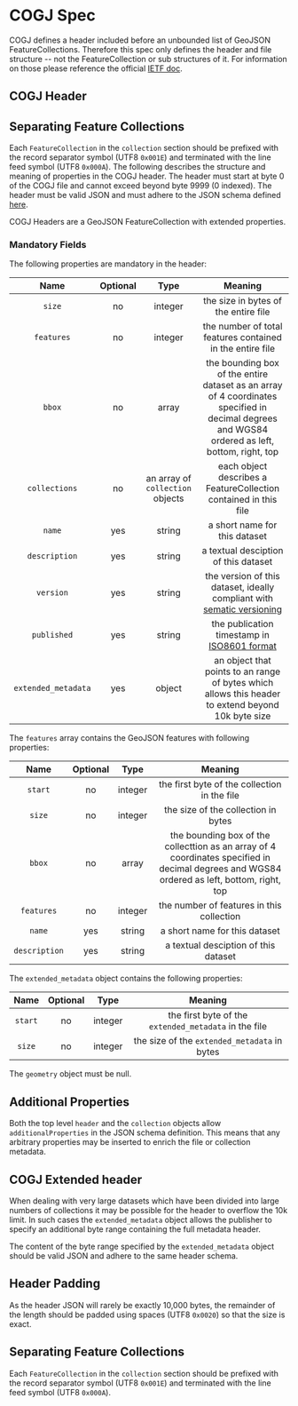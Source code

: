 # COGJ Spec 

COGJ defines a header included before an unbounded list of GeoJSON FeatureCollections. Therefore this spec only defines the header and file structure -- not the FeatureCollection or sub structures of it. For information on those please reference the official [IETF doc](https://tools.ietf.org/html/rfc7946). 


## COGJ Header


## Separating Feature Collections

Each `FeatureCollection` in the `collection` section should be prefixed with the record separator symbol (UTF8 `0x001E`) and terminated with the line feed symbol (UTF8 `0x000A`).
The following describes the structure and meaning of properties in the COGJ header.  The header must start at byte 0 of the COGJ file and cannot exceed beyond byte 9999 (0 indexed).  The header must be valid JSON and must adhere to the JSON schema defined [here](./header_schema.json). 

COGJ Headers are a GeoJSON FeatureCollection with extended properties.

### Mandatory Fields 

The following properties are mandatory in the header: 

| Name | Optional | Type | Meaning |
|:------:|:-----------:|:------:|:--------------:|
| `size`| no | integer | the size in bytes of the entire file |
|`features`| no | integer | the number of total features contained in the entire file |
|`bbox`| no| array | the bounding box of the entire dataset as an array of 4 coordinates specified in decimal degrees and WGS84 ordered as left, bottom, right, top |
|`collections`|no| an array of `collection` objects | each object describes a FeatureCollection contained in this file |
|`name`| yes | string |a short name for this dataset |
|`description`| yes | string |a textual desciption of this dataset |
|`version`| yes | string | the version of this dataset, ideally compliant with [sematic versioning](https://semver.org/) |
|`published`| yes | string | the publication timestamp in [ISO8601 format](https://en.wikipedia.org/wiki/ISO_8601) | 
|`extended_metadata`| yes | object | an object that points to an range of bytes which allows this header to extend beyond 10k byte size | 


The `features` array contains the GeoJSON features with following properties:

| Name | Optional | Type | Meaning |
|:------:|:-----------:|:------:|:--------------:|
|`start`| no| integer | the first byte of the collection in the file |
|`size` | no | integer | the size of the collection in bytes |
|`bbox`| no| array | the bounding box of the collecttion as an array of 4 coordinates specified in decimal degrees and WGS84 ordered as left, bottom, right, top |
|`features`| no | integer | the number of features in this collection |
|`name`| yes | string |a short name for this dataset |
|`description`| yes | string |a textual desciption of this dataset |

The `extended_metadata` object contains the following properties: 

| Name | Optional | Type | Meaning |
|:------:|:-----------:|:------:|:--------------:|
| `start`| no| integer | the first byte of the `extended_metadata` in the file |
|`size` | no | integer | the size of the `extended_metadata` in bytes |

The `geometry` object must be null.

## Additional Properties

Both the top level `header` and the `collection` objects allow `additionalProperties` in the JSON schema definition.  This means that any arbitrary properties may be inserted to enrich the file or collection metadata.

## COGJ Extended header

When dealing with very large datasets which have been divided into large numbers of collections it may be possible for the header to overflow the 10k limit. In such cases the  `extended_metadata` object allows the publisher to specify an additional byte range containing the full metadata header. 

The content of the byte range specified by the `extended_metadata` object should be valid JSON and adhere to the same header schema. 


## Header Padding 

As the header JSON will rarely be exactly 10,000 bytes, the remainder of the length should be padded using spaces (UTF8 `0x0020`) so that the size is exact.

## Separating Feature Collections

Each `FeatureCollection` in the `collection` section should be prefixed with the record separator symbol (UTF8 `0x001E`) and terminated with the line feed symbol (UTF8 `0x000A`).
